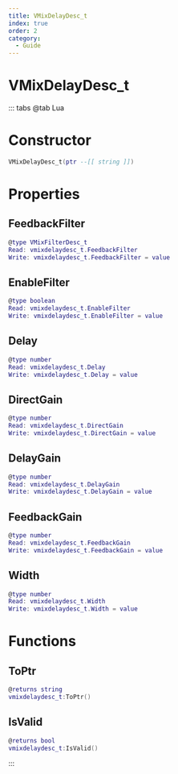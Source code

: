 ```yaml
---
title: VMixDelayDesc_t
index: true
order: 2
category:
  - Guide
---
```


# VMixDelayDesc_t

::: tabs
@tab Lua
# Constructor
```lua
VMixDelayDesc_t(ptr --[[ string ]])
```
# Properties
## FeedbackFilter 
```lua
@type VMixFilterDesc_t
Read: vmixdelaydesc_t.FeedbackFilter
Write: vmixdelaydesc_t.FeedbackFilter = value
```
## EnableFilter 
```lua
@type boolean
Read: vmixdelaydesc_t.EnableFilter
Write: vmixdelaydesc_t.EnableFilter = value
```
## Delay 
```lua
@type number
Read: vmixdelaydesc_t.Delay
Write: vmixdelaydesc_t.Delay = value
```
## DirectGain 
```lua
@type number
Read: vmixdelaydesc_t.DirectGain
Write: vmixdelaydesc_t.DirectGain = value
```
## DelayGain 
```lua
@type number
Read: vmixdelaydesc_t.DelayGain
Write: vmixdelaydesc_t.DelayGain = value
```
## FeedbackGain 
```lua
@type number
Read: vmixdelaydesc_t.FeedbackGain
Write: vmixdelaydesc_t.FeedbackGain = value
```
## Width 
```lua
@type number
Read: vmixdelaydesc_t.Width
Write: vmixdelaydesc_t.Width = value
```
# Functions
## ToPtr
```lua
@returns string
vmixdelaydesc_t:ToPtr()
```
## IsValid
```lua
@returns bool
vmixdelaydesc_t:IsValid()
```

:::